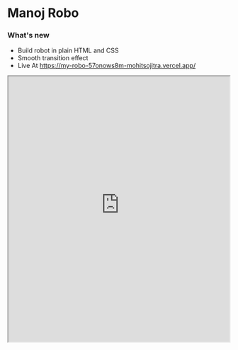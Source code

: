 # Manoj Robo

### What's new

- Build robot in plain HTML and CSS
- Smooth transition effect
- Live At https://my-robo-57onows8m-mohitsojitra.vercel.app/

<iframe src="https://my-robo-57onows8m-mohitsojitra.vercel.app/" width ="500px" height="600px" />
